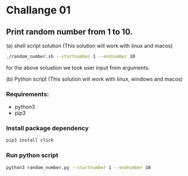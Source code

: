 # Challange 01

## Print random number from 1 to 10. 

(a) shell script solution (This solution will work with linux and macos)

```bash
./random_number.sh --startnumber 1 --endnumber 10
```
for the above soluation we took user input from arguments.

(b) Python script (This solution will work with linux, windows and macos)

### Requirements:
- python3
- pip3

### Install package dependency 
```bash
pip3 install click
```

### Run python script
```bash
python3 random_number.py --startnumber 1 --endnumber 10
```



